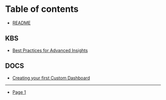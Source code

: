 # Table of contents

* [README](README.md)

## KBS

* [Best Practices for Advanced Insights](kbs/best-practices-for-advanced-insights.md)

## DOCS

* [Creating your first Custom Dashboard](docs/creating-your-first-custom-dashboard.md)

***

* [Page 1](page-1.md)
